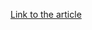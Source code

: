 [Link to the article](https://securityintelligence.com/posts/itg08-aka-fin6-partners-with-trickbot-gang-uses-anchor-framework/)
